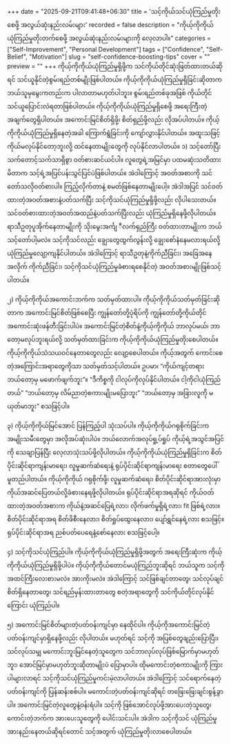 +++
date = "2025-09-21T09:41:48+06:30"
title = 'သင့်ကိုယ်သင်ယုံကြည်မှုတိုးစေဖို့ အလွယ်ဆုံးနည်းလမ်းများ'
recorded = false
description = "ကိုယ့်ကိုကိုယ်ယုံကြည်မှုတိုးတက်စေဖို့ အလွယ်ဆုံးနည်းလမ်းများကို လေ့လာပါ။"
categories = ["Self-Improvement", "Personal Development"]
tags = ["Confidence", "Self-Belief", "Motivation"]
slug = "self-confidence-boosting-tips"
cover = ""
preview = ""
+++
ကိုယ့်ကိုကိုယ်ယုံကြည်မှုရှိဖို့က သင်ကိုယ်တိုင်ဆုံးဖြတ်ထားတယ်ဆိုရင် သင်ယူနိုင်တဲ့စွမ်းရည်တစ်မျိုးဖြစ်ပါတယ်။ ကိုယ့်ကိုကိုယ်ယုံကြည်မှုရှိခြင်းဆိုတာက ဘယ်သူမှမွေးကတည်းက ပါလာတာမဟုတ်ပါဘူး။ စွမ်းရည်တစ်ခုအဖြစ် ကိုယ်တိုင်သင်ယူပြောင်းလဲရတာဖြစ်ပါတယ်။ ကိုယ့်ကိုကိုယ်ယုံကြည်မှုရှိစေဖို့ အရေးကြီးတဲ့အချက်တွေရှိပါတယ်။ အကောင်းမြင်စိတ်ရှိဖို့၊ စိတ်ရှည်ဖို့လည်း လိုအပ်ပါတယ်။ ကိုယ့်ကိုကိုယ်ယုံကြည်မှုရှိနေတဲ့အခါ ကြောက်ရွံခြင်းကို ကျော်လွှားနိုင်ပါတယ်။ အထူးသဖြင့် ကိုယ်မလုပ်နိုင်တော့ဘူးလို့ ထင်နေတာမျိုးတွေကို လုပ်နိုင်လာပါတယ်။
၁) သင့်တော်ပြီး သက်တောင့်သက်သာရှိစွာ ဝတ်စားဆင်ယင်ပါ။
လူတွေရဲ့အမြင်မှာ ပထမဆုံးသတိထားမိတာက သင့်ရဲ့အပြင်ပန်းသွင်ပြင်ပဲဖြစ်ပါတယ်။ အဲဒါကြောင့် အဝတ်အစားကို သင်တော်သလိုဝတ်စားပါ။ ကြည့်လိုက်တာနဲ့ စမတ်ဖြစ်နေတာမျိုးပေါ့။ အဲဒါအပြင် သင်ဝတ်ထားတဲ့အဝတ်အစားနဲ့ပတ်သက်ပြီး သင့်ကိုသင်ယုံကြည်မှုရှိဖို့လည်း လိုပါသေးတယ်။ သင်ဝတ်စားထားတဲ့အဝတ်အထည်နဲ့ပတ်သက်ပြီးလည်း ယုံကြည်မှုရှိနေဖို့လိုပါတယ်။ ရာသီဥတုပူအိုက်နေတာမျိုးကို သိုးမွေးအင်္ကျ ီလက်ရှည်ကြီး ဝတ်ထားတာမျိုးက ဘယ်သင့်တော်ပါ့မလဲ။ သင့်ကိုသင်လည်း ချွေးတွေထွက်လွန်းလို့ ချွေးစော်နံနေမလားရယ်လို့ ယုံကြည်မှုလျော့ကျနိုင်ပါတယ်။ အဲဒါကြောင့် ရာသီဥတုနဲ့ကိုက်ညီခြင်း၊ အခြေအနေအလိုက် ကိုက်ညီခြင်း၊ သင့်ကိုသင်ယုံကြည်မှုခံစားရစေနိုင်တဲ့ အဝတ်အစားမျိုးဖြစ်သင့်ပါတယ်။

၂) ကိုယ့်ကိုကိုယ်အကောင်းဘက်က သတ်မှတ်ထားပါ။
ကိုယ့်ကိုကိုယ်သတ်မှတ်ခြင်းဆိုတာက အကောင်းမြင်စိတ်ဖြစ်စေပြီး ကျွန်တော်တို့ပုံရိပ်ကို ကျွန်တော်တို့ကိုယ်တိုင်အကောင်းဆုံးဖန်တီးခြင်းပါပဲ။ အကောင်းမြင်တဲ့စိတ်နဲ့ကိုယ့်ကိုကိုယ် ဘာလုပ်မယ်၊ ဘာတော့မလုပ်ဘူးရယ်လို့ သတ်မှတ်ထားခြင်းက ကိုယ့်ကိုကိုယ်ယုံကြည်မှုတိုးစေပါတယ်။ ကိုယ့်ကိုကိုယ်သံသယဝင်နေတာတွေလည်း လျော့စေပါတယ်။ ကိုယ့်အတွက် ကောင်းစေတဲ့အကြောင်းအရာတွေကိုသာ သတ်မှတ်သင့်ပါတယ်။ ဥပမာ၊ “ကိုယ်ကျင့်တရားဘယ်တော့မှ မဖောက်ဖျက်ဘူး”။ “ဒီကိစ္စကို ငါလုပ်ကိုလုပ်နိုင်ပါတယ်။ ငါ့ကိုငါယုံကြည်တယ်” “ဘယ်တော့မှ လိမ်ညာတဲ့စကားမျိုးမပြောဘူး” “ဘယ်တော့မှ အခြားလူကို မယုတ်မာဘူး” စသဖြင့်ပါ။

၃) ကိုယ့်ကိုကိုယ်မြင်အောင် ပြန်ကြည့်ပါ သုံးသပ်ပါ။
ကိုယ့်ကိုကိုယ်ဂရုစိုက်ခြင်းက အမျိုးသမီးတွေမှာ အလိုအပ်ဆုံးပါပဲ။ ဘယ်လောက်အလုပ်ရှု့ပ်ရှုပ် ကိုယ့်ရဲ့အသွင်အပြင်ကို သေချာပြန်ပြီး လေ့လာသုံးသပ်ဖို့လိုပါတယ်။ ကိုယ့်ကိုကိုယ်ယုံကြည်မှုရှိခြင်းက စိတ်ပိုင်းဆိုင်ရာကျန်းမာရေး၊ လူမှုဆက်ဆံရေးနဲ့ ရုပ်ပိုင်းဆိုင်ရာကျန်းမာရေး စတာတွေပေါ်မူတည်ပါတယ်။ ကိုယ့်ကိုကိုယ် ဂရုစိုက်ဖို့၊ လူမှုဆက်ဆံရေး၊ စိတ်ပိုင်းဆိုင်ရာအားလုံးမှာ ကိုယ်အဆင်ပြေတယ်လို့ခံစားနေရဖို့လိုပါတယ်။ ရုပ်ပိုင်းဆိုင်ရာအရဆိုရင် ကိုယ်ဝတ်ထားတဲ့အဝတ်အစားက ကိုယ်နဲ့အဆင်ပြေရဲ့လား၊ လိုက်ဖက်မှုရှိရဲ့လား၊ fit ဖြစ်ရဲ့လား။ စိတ်ပိုင်းဆိုင်ရာအရ စိတ်ဖိစီးနေလား၊ စိတ်ရှုပ်ထွေးနေလား၊ ပျော်ရွှင်နေရဲ့လား စသဖြင့်။ ရုပ်ပိုင်းဆိုင်ရာအရ ညစ်ပတ်ပေရေနံ့စော်နေလား စသဖြင့်ပေါ့။

၄) သင့်ကိုသင်ယုံကြည်ပါ။
ကိုယ့်ကိုကိုယ်ယုံကြည်မှုရှိဖို့အတွက် အရေးကြီးဆုံးက ကိုယ့်ကိုကိုယ်ယုံကြည်မှုရှိဖို့ပါပဲ။ ကိုယ့်ကိုကိုယ်တောင်မယုံကြည်ဘူးဆိုရင် ဘယ်သူက သင့်ကိုအထင်ကြီးလေးစားမလဲ။ အားကိုးမလဲ။ အဲဒါကြောင့် သင်ဖြစ်ချင်တာတွေ၊ သင်လုပ်ချင်စိတ်ရှိနေတာတွေ၊ သင်ရည်မှန်းထားတာတွေ စတဲ့အရာတွေကို သင်ကိုယ်တိုင်လုပ်နိုင်ကြောင်း ယုံကြည်ပါ။

၅) အကောင်းမြင်စိတ်များတဲ့ပတ်ဝန်းကျင်မှာ နေထိုင်ပါ။ ကိုယ့်ကိုအကောင်းမြင်တဲ့ပတ်ဝန်းကျင်မှာရှိနေဖို့လည်း လိုပါတယ်။ မဟုတ်ရင် သင့်ကို အပြစ်တွေချည်းပြောပြီး၊ သင်လုပ်သမျှ မကောင်းဘူးမြင်နေတဲ့သူတွေက သင်ဘာလုပ်လုပ်ဖြစ်မြောက်မှာမဟုတ်ဘူး၊ အောင်မြင်မှာမဟုတ်ဘူးဆိုတာမျိုးပဲ ပြောမှာပါ။ ထိုမကောင်းတဲ့စကားမျိုးကို ကြားပါများလာရင် သင့်ကိုသင်ယုံကြည်မှုကင်းမဲ့လာပါတယ်။ အဲဒါကြောင့် သင်ရောက်နေတဲ့ပတ်ဝန်းကျင်ကို ပြန်ဆန်းစစ်ပါ။ မကောင်းတဲ့ပတ်ဝန်းကျင်ဆိုရင် တဖြေးဖြေးချင်းစွန့်ခွာပါ။ အကောင်းမြင်တဲ့လူတွေနဲ့ဝန်းရံပါ။ သင့်ကို ဖြစ်အောင်လုပ်ဖို့အားပေးတဲ့သူတွေ၊ ကောင်းတဲ့ဘက်က အားပေးသူတွေကို ပေါင်းသင်းပါ။ အဲဒါက သင့်ကိုသင် ယုံကြည်မှုအားနည်းနေတယ်ဆိုရင်တောင် သင့်အတွက် ယုံကြည်မှုတိုးလာစေပါတယ်။ 